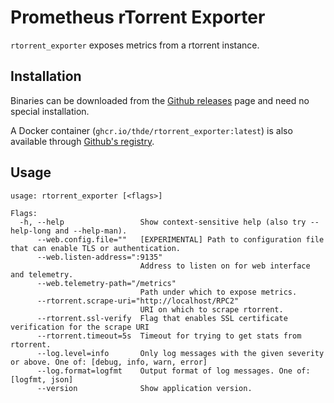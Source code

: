 # Prometheus rTorrent Exporter

`rtorrent_exporter` exposes metrics from a rtorrent instance.

## Installation

Binaries can be downloaded from the [Github releases](https://github.com/thde/rtorrent_exporter/releases) page and need no
special installation.

A Docker container (`ghcr.io/thde/rtorrent_exporter:latest`) is also available through [Github's registry](https://github.com/thde/rtorrent_exporter/pkgs/container/rtorrent_exporter).

## Usage

```
usage: rtorrent_exporter [<flags>]

Flags:
  -h, --help                 Show context-sensitive help (also try --help-long and --help-man).
      --web.config.file=""   [EXPERIMENTAL] Path to configuration file that can enable TLS or authentication.
      --web.listen-address=":9135"
                             Address to listen on for web interface and telemetry.
      --web.telemetry-path="/metrics"
                             Path under which to expose metrics.
      --rtorrent.scrape-uri="http://localhost/RPC2"
                             URI on which to scrape rtorrent.
      --rtorrent.ssl-verify  Flag that enables SSL certificate verification for the scrape URI
      --rtorrent.timeout=5s  Timeout for trying to get stats from rtorrent.
      --log.level=info       Only log messages with the given severity or above. One of: [debug, info, warn, error]
      --log.format=logfmt    Output format of log messages. One of: [logfmt, json]
      --version              Show application version.
```
